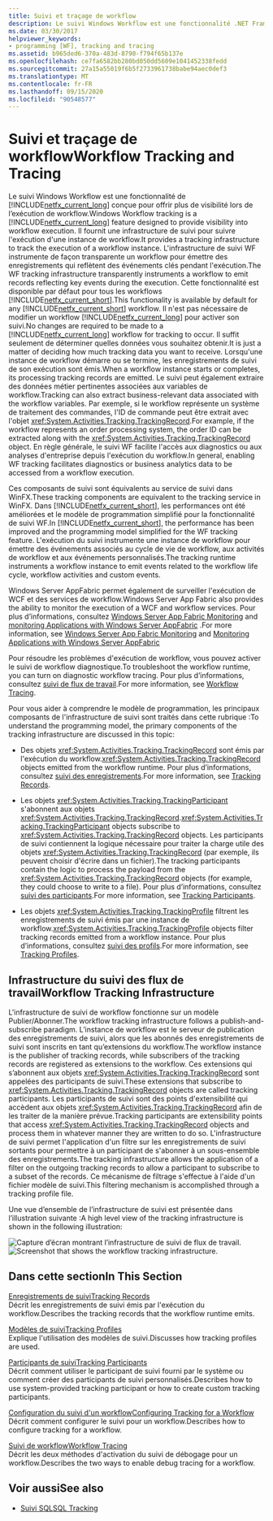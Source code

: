 ```yaml
---
title: Suivi et traçage de workflow
description: Le suivi Windows Workflow est une fonctionnalité .NET Framework 4.6.1 qui fournit une infrastructure de suivi pour le suivi de l’exécution d’une instance de Workflow.
ms.date: 03/30/2017
helpviewer_keywords:
- programming [WF], tracking and tracing
ms.assetid: b965ded6-370a-483d-8790-f794f65b137e
ms.openlocfilehash: ce7fa6582bb280bd050dd5609e1041452338fedd
ms.sourcegitcommit: 27a15a55019f6b5f2733961738babe94aec0def3
ms.translationtype: MT
ms.contentlocale: fr-FR
ms.lasthandoff: 09/15/2020
ms.locfileid: "90548577"
---
```

# <a name="workflow-tracking-and-tracing"></a><span data-ttu-id="7837c-103">Suivi et traçage de workflow</span><span class="sxs-lookup"><span data-stu-id="7837c-103">Workflow Tracking and Tracing</span></span>
<span data-ttu-id="7837c-104">Le suivi Windows Workflow est une fonctionnalité de [!INCLUDE[netfx_current_long](../../../includes/netfx-current-long-md.md)] conçue pour offrir plus de visibilité lors de l’exécution de workflow.</span><span class="sxs-lookup"><span data-stu-id="7837c-104">Windows Workflow tracking is a [!INCLUDE[netfx_current_long](../../../includes/netfx-current-long-md.md)] feature designed to provide visibility into workflow execution.</span></span> <span data-ttu-id="7837c-105">Il fournit une infrastructure de suivi pour suivre l'exécution d'une instance de workflow.</span><span class="sxs-lookup"><span data-stu-id="7837c-105">It provides a tracking infrastructure to track the execution of a workflow instance.</span></span> <span data-ttu-id="7837c-106">L'infrastructure de suivi WF instrumente de façon transparente un workflow pour émettre des enregistrements qui reflètent des événements clés pendant l'exécution.</span><span class="sxs-lookup"><span data-stu-id="7837c-106">The WF tracking infrastructure transparently instruments a workflow to emit records reflecting key events during the execution.</span></span> <span data-ttu-id="7837c-107">Cette fonctionnalité est disponible par défaut pour tous les workflows [!INCLUDE[netfx_current_short](../../../includes/netfx-current-short-md.md)].</span><span class="sxs-lookup"><span data-stu-id="7837c-107">This functionality is available by default for any [!INCLUDE[netfx_current_short](../../../includes/netfx-current-short-md.md)] workflow.</span></span> <span data-ttu-id="7837c-108">Il n'est pas nécessaire de modifier un workflow [!INCLUDE[netfx_current_long](../../../includes/netfx-current-long-md.md)] pour activer son suivi.</span><span class="sxs-lookup"><span data-stu-id="7837c-108">No changes are required to be made to a [!INCLUDE[netfx_current_long](../../../includes/netfx-current-long-md.md)] workflow for tracking to occur.</span></span> <span data-ttu-id="7837c-109">Il suffit seulement de déterminer quelles données vous souhaitez obtenir.</span><span class="sxs-lookup"><span data-stu-id="7837c-109">It is just a matter of deciding how much tracking data you want to receive.</span></span> <span data-ttu-id="7837c-110">Lorsqu'une instance de workflow démarre ou se termine, les enregistrements de suivi de son exécution sont émis.</span><span class="sxs-lookup"><span data-stu-id="7837c-110">When a workflow instance starts or completes, its processing tracking records are emitted.</span></span> <span data-ttu-id="7837c-111">Le suivi peut également extraire des données métier pertinentes associées aux variables de workflow.</span><span class="sxs-lookup"><span data-stu-id="7837c-111">Tracking can also extract business-relevant data associated with the workflow variables.</span></span> <span data-ttu-id="7837c-112">Par exemple, si le workflow représente un système de traitement des commandes, l'ID de commande peut être extrait avec l'objet <xref:System.Activities.Tracking.TrackingRecord>.</span><span class="sxs-lookup"><span data-stu-id="7837c-112">For example, if the workflow represents an order processing system, the order ID can be extracted along with the <xref:System.Activities.Tracking.TrackingRecord> object.</span></span> <span data-ttu-id="7837c-113">En règle générale, le suivi WF facilite l'accès aux diagnostics ou aux analyses d'entreprise depuis l'exécution du workflow.</span><span class="sxs-lookup"><span data-stu-id="7837c-113">In general, enabling WF tracking facilitates diagnostics or business analytics data to be accessed from a workflow execution.</span></span>  
  
 <span data-ttu-id="7837c-114">Ces composants de suivi sont équivalents au service de suivi dans WinFX.</span><span class="sxs-lookup"><span data-stu-id="7837c-114">These tracking components are equivalent to the tracking service in WinFX.</span></span> <span data-ttu-id="7837c-115">Dans [!INCLUDE[netfx_current_short](../../../includes/netfx-current-short-md.md)], les performances ont été améliorées et le modèle de programmation simplifié pour la fonctionnalité de suivi WF.</span><span class="sxs-lookup"><span data-stu-id="7837c-115">In [!INCLUDE[netfx_current_short](../../../includes/netfx-current-short-md.md)], the performance has been improved and the programming model simplified for the WF tracking feature.</span></span> <span data-ttu-id="7837c-116">L'exécution du suivi instrumente une instance de workflow pour émettre des événements associés au cycle de vie de workflow, aux activités de workflow et aux événements personnalisés.</span><span class="sxs-lookup"><span data-stu-id="7837c-116">The tracking runtime instruments a workflow instance to emit events related to the workflow life cycle, workflow activities and custom events.</span></span>  
  
 <span data-ttu-id="7837c-117">Windows Server AppFabric permet également de surveiller l'exécution de WCF et des services de workflow.</span><span class="sxs-lookup"><span data-stu-id="7837c-117">Windows Server App Fabric also provides the ability to monitor the execution of a WCF and workflow services.</span></span> <span data-ttu-id="7837c-118">Pour plus d’informations, consultez [Windows Server App Fabric Monitoring](/previous-versions/appfabric/ee677251(v=azure.10)) and [monitoring Applications with Windows Server AppFabric](/previous-versions/appfabric/ee677276(v=azure.10)) .</span><span class="sxs-lookup"><span data-stu-id="7837c-118">For more information, see [Windows Server App Fabric Monitoring](/previous-versions/appfabric/ee677251(v=azure.10)) and [Monitoring Applications with Windows Server AppFabric](/previous-versions/appfabric/ee677276(v=azure.10))</span></span>  
  
 <span data-ttu-id="7837c-119">Pour résoudre les problèmes d'exécution de workflow, vous pouvez activer le suivi de workflow diagnostique.</span><span class="sxs-lookup"><span data-stu-id="7837c-119">To troubleshoot the workflow runtime, you can turn on diagnostic workflow tracing.</span></span> <span data-ttu-id="7837c-120">Pour plus d’informations, consultez [suivi de flux de travail](workflow-tracing.md).</span><span class="sxs-lookup"><span data-stu-id="7837c-120">For more information, see [Workflow Tracing](workflow-tracing.md).</span></span>  
  
 <span data-ttu-id="7837c-121">Pour vous aider à comprendre le modèle de programmation, les principaux composants de l'infrastructure de suivi sont traités dans cette rubrique :</span><span class="sxs-lookup"><span data-stu-id="7837c-121">To understand the programming model, the primary components of the tracking infrastructure are discussed in this topic:</span></span>  
  
- <span data-ttu-id="7837c-122">Des objets <xref:System.Activities.Tracking.TrackingRecord> sont émis par l'exécution du workflow.</span><span class="sxs-lookup"><span data-stu-id="7837c-122"><xref:System.Activities.Tracking.TrackingRecord> objects emitted from the workflow runtime.</span></span> <span data-ttu-id="7837c-123">Pour plus d’informations, consultez [suivi des enregistrements](tracking-records.md).</span><span class="sxs-lookup"><span data-stu-id="7837c-123">For more information, see [Tracking Records](tracking-records.md).</span></span>  
  
- <span data-ttu-id="7837c-124">Les objets <xref:System.Activities.Tracking.TrackingParticipant>  s'abonnent aux objets <xref:System.Activities.Tracking.TrackingRecord>.</span><span class="sxs-lookup"><span data-stu-id="7837c-124"><xref:System.Activities.Tracking.TrackingParticipant> objects subscribe to <xref:System.Activities.Tracking.TrackingRecord> objects.</span></span> <span data-ttu-id="7837c-125">Les participants de suivi contiennent la logique nécessaire pour traiter la charge utile des objets <xref:System.Activities.Tracking.TrackingRecord> (par exemple, ils peuvent choisir d'écrire dans un fichier).</span><span class="sxs-lookup"><span data-stu-id="7837c-125">The tracking participants contain the logic to process the payload from the <xref:System.Activities.Tracking.TrackingRecord> objects (for example, they could choose to write to a file).</span></span> <span data-ttu-id="7837c-126">Pour plus d’informations, consultez [suivi des participants](tracking-participants.md).</span><span class="sxs-lookup"><span data-stu-id="7837c-126">For more information, see [Tracking Participants](tracking-participants.md).</span></span>  
  
- <span data-ttu-id="7837c-127">Les objets <xref:System.Activities.Tracking.TrackingProfile> filtrent les enregistrements de suivi émis par une instance de workflow.</span><span class="sxs-lookup"><span data-stu-id="7837c-127"><xref:System.Activities.Tracking.TrackingProfile> objects filter tracking records emitted from a workflow instance.</span></span> <span data-ttu-id="7837c-128">Pour plus d’informations, consultez [suivi des profils](tracking-profiles.md).</span><span class="sxs-lookup"><span data-stu-id="7837c-128">For more information, see [Tracking Profiles](tracking-profiles.md).</span></span>  
  
## <a name="workflow-tracking-infrastructure"></a><span data-ttu-id="7837c-129">Infrastructure du suivi des flux de travail</span><span class="sxs-lookup"><span data-stu-id="7837c-129">Workflow Tracking Infrastructure</span></span>  
 <span data-ttu-id="7837c-130">L'infrastructure de suivi de workflow fonctionne sur un modèle Publier/Abonner.</span><span class="sxs-lookup"><span data-stu-id="7837c-130">The workflow tracking infrastructure follows a publish-and-subscribe paradigm.</span></span> <span data-ttu-id="7837c-131">L’instance de workflow est le serveur de publication des enregistrements de suivi, alors que les abonnés des enregistrements de suivi sont inscrits en tant qu’extensions du workflow.</span><span class="sxs-lookup"><span data-stu-id="7837c-131">The workflow instance is the publisher of tracking records, while subscribers of the tracking records are registered as extensions to the workflow.</span></span> <span data-ttu-id="7837c-132">Ces extensions qui s’abonnent aux objets <xref:System.Activities.Tracking.TrackingRecord> sont appelées des participants de suivi.</span><span class="sxs-lookup"><span data-stu-id="7837c-132">These extensions that subscribe to <xref:System.Activities.Tracking.TrackingRecord> objects are called tracking participants.</span></span> <span data-ttu-id="7837c-133">Les participants de suivi sont des points d'extensibilité qui accèdent aux objets <xref:System.Activities.Tracking.TrackingRecord> afin de les traiter de la manière prévue.</span><span class="sxs-lookup"><span data-stu-id="7837c-133">Tracking participants are extensibility points that access <xref:System.Activities.Tracking.TrackingRecord> objects and process them in whatever manner they are written to do so.</span></span> <span data-ttu-id="7837c-134">L'infrastructure de suivi permet l'application d'un filtre sur les enregistrements de suivi sortants pour permettre à un participant de s'abonner à un sous-ensemble des enregistrements.</span><span class="sxs-lookup"><span data-stu-id="7837c-134">The tracking infrastructure allows the application of a filter on the outgoing tracking records to allow a participant to subscribe to a subset of the records.</span></span> <span data-ttu-id="7837c-135">Ce mécanisme de filtrage s'effectue à l'aide d'un fichier modèle de suivi.</span><span class="sxs-lookup"><span data-stu-id="7837c-135">This filtering mechanism is accomplished through a tracking profile file.</span></span>  
  
 <span data-ttu-id="7837c-136">Une vue d’ensemble de l’infrastructure de suivi est présentée dans l’illustration suivante :</span><span class="sxs-lookup"><span data-stu-id="7837c-136">A high level view of the tracking infrastructure is shown in the following illustration:</span></span>  
  
 <span data-ttu-id="7837c-137">![Capture d’écran montrant l’infrastructure de suivi de flux de travail.](./media/workflow-tracking-and-tracing/workflow-tracking-infrastructure.gif "WV")</span><span class="sxs-lookup"><span data-stu-id="7837c-137">![Screenshot that shows the workflow tracking infrastructure.](./media/workflow-tracking-and-tracing/workflow-tracking-infrastructure.gif "WV")</span></span>  
  
## <a name="in-this-section"></a><span data-ttu-id="7837c-138">Dans cette section</span><span class="sxs-lookup"><span data-stu-id="7837c-138">In This Section</span></span>  
 [<span data-ttu-id="7837c-139">Enregistrements de suivi</span><span class="sxs-lookup"><span data-stu-id="7837c-139">Tracking Records</span></span>](tracking-records.md)  
 <span data-ttu-id="7837c-140">Décrit les enregistrements de suivi émis par l'exécution du workflow.</span><span class="sxs-lookup"><span data-stu-id="7837c-140">Describes the tracking records that the workflow runtime emits.</span></span>  
  
 [<span data-ttu-id="7837c-141">Modèles de suivi</span><span class="sxs-lookup"><span data-stu-id="7837c-141">Tracking Profiles</span></span>](tracking-profiles.md)  
 <span data-ttu-id="7837c-142">Explique l'utilisation des modèles de suivi.</span><span class="sxs-lookup"><span data-stu-id="7837c-142">Discusses how tracking profiles are used.</span></span>  
  
 [<span data-ttu-id="7837c-143">Participants de suivi</span><span class="sxs-lookup"><span data-stu-id="7837c-143">Tracking Participants</span></span>](tracking-participants.md)  
 <span data-ttu-id="7837c-144">Décrit comment utiliser le participant de suivi fourni par le système ou comment créer des participants de suivi personnalisés.</span><span class="sxs-lookup"><span data-stu-id="7837c-144">Describes how to use system-provided tracking participant or how to create custom tracking participants.</span></span>  
  
 [<span data-ttu-id="7837c-145">Configuration du suivi d'un workflow</span><span class="sxs-lookup"><span data-stu-id="7837c-145">Configuring Tracking for a Workflow</span></span>](configuring-tracking-for-a-workflow.md)  
 <span data-ttu-id="7837c-146">Décrit comment configurer le suivi pour un workflow.</span><span class="sxs-lookup"><span data-stu-id="7837c-146">Describes how to configure tracking for a workflow.</span></span>  
  
 [<span data-ttu-id="7837c-147">Suivi de workflow</span><span class="sxs-lookup"><span data-stu-id="7837c-147">Workflow Tracing</span></span>](workflow-tracing.md)  
 <span data-ttu-id="7837c-148">Décrit les deux méthodes d'activation du suivi de débogage pour un workflow.</span><span class="sxs-lookup"><span data-stu-id="7837c-148">Describes the two ways to enable debug tracing for a workflow.</span></span>  
  
## <a name="see-also"></a><span data-ttu-id="7837c-149">Voir aussi</span><span class="sxs-lookup"><span data-stu-id="7837c-149">See also</span></span>

- [<span data-ttu-id="7837c-150">Suivi SQL</span><span class="sxs-lookup"><span data-stu-id="7837c-150">SQL Tracking</span></span>](./samples/sql-tracking.md)
